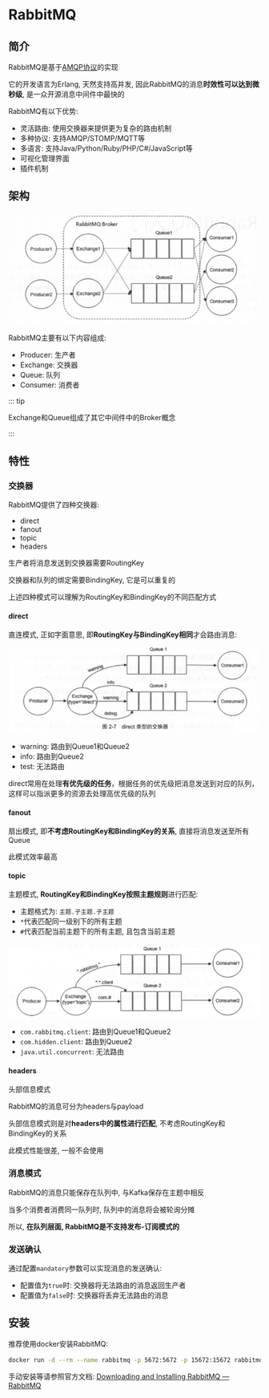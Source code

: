 # RabbitMQ

## 简介

RabbitMQ是基于[AMQP协议](../basic/#amqp)的实现

它的开发语言为Erlang, 天然支持高并发, 因此RabbitMQ的消息**时效性可以达到微秒级**, 是一众开源消息中间件中最快的

RabbitMQ有以下优势:

- 灵活路由: 使用交换器来提供更为复杂的路由机制
- 多种协议: 支持AMQP/STOMP/MQTT等
- 多语言: 支持Java/Python/Ruby/PHP/C#/JavaScript等
- 可视化管理界面
- 插件机制

## 架构

![架构](./架构.jpg)

RabbitMQ主要有以下内容组成:

- Producer: 生产者
- Exchange: 交换器
- Queue: 队列
- Consumer: 消费者

::: tip

Exchange和Queue组成了其它中间件中的Broker概念

:::

## 特性

### 交换器

RabbitMQ提供了四种交换器:

- direct
- fanout
- topic
- headers

生产者将消息发送到交换器需要RoutingKey

交换器和队列的绑定需要BindingKey, 它是可以重复的

上述四种模式可以理解为RoutingKey和BindingKey的不同匹配方式

#### direct

直连模式, 正如字面意思, 即**RoutingKey与BindingKey相同**才会路由消息:

![direct类型的交换器](./direct类型的交换器.jpg)

- warning: 路由到Queue1和Queue2
- info: 路由到Queue2
- test: 无法路由

direct常用在处理**有优先级的任务**，根据任务的优先级把消息发送到对应的队列，这样可以指派更多的资源去处理高优先级的队列

#### fanout

扇出模式, 即**不考虑RoutingKey和BindingKey的关系**, 直接将消息发送至所有Queue

此模式效率最高

#### topic

主题模式, **RoutingKey和BindingKey按照主题规则**进行匹配:

- 主题格式为: `主题.子主题.子主题`
- `*`代表匹配同一级别下的所有主题
- `#`代表匹配当前主题下的所有主题, 且包含当前主题

![topic类型的交换器](./topic类型的交换器.jpg)

- `com.rabbitmq.client`: 路由到Queue1和Queue2
- `com.hidden.client`: 路由到Queue2
- `java.util.concurrent`: 无法路由

#### headers

头部信息模式

RabbitMQ的消息可分为headers与payload

头部信息模式则是对**headers中的属性进行匹配**, 不考虑RoutingKey和BindingKey的关系

此模式性能很差, 一般不会使用

### 消息模式

RabbitMQ的消息只能保存在队列中, 与Kafka保存在主题中相反

当多个消费者消费同一队列时, 队列中的消息将会被轮询分摊

所以, **在队列层面, RabbitMQ是不支持发布-订阅模式的**

### 发送确认

通过配置`mandatory`参数可以实现消息的发送确认:

- 配置值为`true`时: 交换器将无法路由的消息返回生产者
- 配置值为`false`时: 交换器将丢弃无法路由的消息

## 安装

推荐使用docker安装RabbitMQ:

```bash
docker run -d --rm --name rabbitmq -p 5672:5672 -p 15672:15672 rabbitmq:3.10-management
```

手动安装等请参照官方文档: [Downloading and Installing RabbitMQ — RabbitMQ](https://www.rabbitmq.com/download.html)

